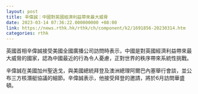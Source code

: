 ```yaml
---
layout: post
title: 辛偉誠：中國對英國經濟利益帶來最大威脅
date: 2023-03-14 07:36:22.000000000 +08:00
link: https://news.rthk.hk/rthk/ch/component/k2/1691856-20230314.htm
categories: rthk
---
```


英國首相辛偉誠接受美國全國廣播公司訪問時表示，中國是對英國經濟利益帶來最大威脅的國家，認為中國最近的行為令人憂慮，正對世界的秩序帶來系統性挑戰。

辛偉誠在美國加州聖迭戈，與美國總統拜登及澳洲總理阿爾巴內塞舉行會談，並公布三方核潛艇協議的細節。辛偉誠表示，他接受拜登的邀請，將於6月訪問華盛頓。
